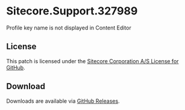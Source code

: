# Sitecore.Support.327989
Profile key name is not displayed in Content Editor

## License  
This patch is licensed under the [Sitecore Corporation A/S License for GitHub](https://github.com/sitecoresupport/Sitecore.Support.327989/blob/master/LICENSE).  

## Download  
Downloads are available via [GitHub Releases](https://github.com/sitecoresupport/Sitecore.Support.327989/releases).  

